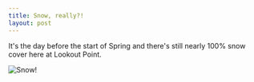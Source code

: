```yaml
---
title: Snow, really?!
layout: post
---
```


It's the day before the start of Spring and there's still nearly 100% snow cover here at Lookout Point.

![Snow!](http://jackhodgson.com/img/2018/03-19-snow-at-lookout-point.jpg)
